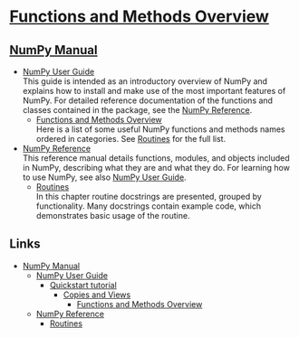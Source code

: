 # [Functions and Methods Overview][overview]

## [NumPy Manual][manual]
- [NumPy User Guide][userguide]  
  This guide is intended as an introductory overview of NumPy
  and explains how to install
  and make use of the most important features of NumPy.
  For detailed reference documentation
  of the functions and classes contained in the package,
  see the [NumPy Reference][reference].
    - [Functions and Methods Overview][overview]  
      Here is a list
      of some useful NumPy functions and methods names ordered in categories.
      See [Routines][routines] for the full list.
- [NumPy Reference][reference]  
  This reference manual details functions, modules, and objects
  included in NumPy, describing what they are and what they do.
  For learning how to use NumPy, see also [NumPy User Guide][userguide].
    - [Routines][routines]  
      In this chapter routine docstrings are presented,
      grouped by functionality.
      Many docstrings contain example code,
      which demonstrates basic usage of the routine.

## Links
- [NumPy Manual][manual]
    - [NumPy User Guide][userguide]
      - [Quickstart tutorial][tutorial]
        - [Copies and Views][copies]  
          - [Functions and Methods Overview][overview]
    - [NumPy Reference][reference]  
      - [Routines][routines]

[manual]: https://numpy.org/devdocs/
[userguide]: https://numpy.org/devdocs/user/index.html
[tutorial]: https://numpy.org/devdocs/user/quickstart.html
[copies]: https://numpy.org/devdocs/user/quickstart.html#copies-and-views
[overview]: https://numpy.org/devdocs/user/quickstart.html#functions-and-methods-overview
[reference]: https://numpy.org/devdocs/reference/index.html
[routines]: https://numpy.org/devdocs/reference/routines.html
